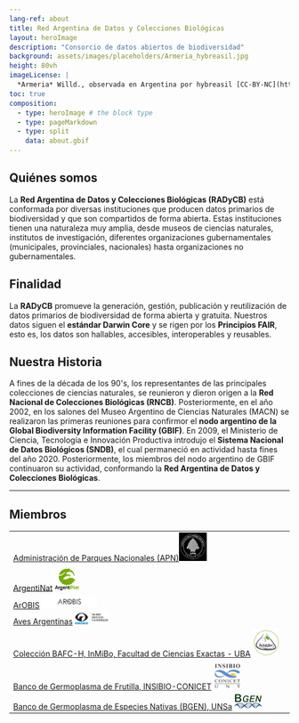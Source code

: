 ```yaml
---
lang-ref: about
title: Red Argentina de Datos y Colecciones Biológicas
layout: heroImage
description: "Consorcio de datos abiertos de biodiversidad"
background: assets/images/placeholders/Armeria_hybreasil.jpg
height: 80vh
imageLicense: |
  *Armeria* Willd., observada en Argentina por hybreasil [CC-BY-NC](http://creativecommons.org/licenses/by-nc/4.0/) via [ArgentiNat](https://www.argentinat.org/observations/192394172)
toc: true
composition:
  - type: heroImage # the block type
  - type: pageMarkdown
  - type: split
    data: about.gbif
---
```


## Quiénes somos
La **Red Argentina de Datos y Colecciones Biológicas (RADyCB)** está conformada por diversas instituciones que producen datos primarios de biodiversidad y que son compartidos de forma abierta. Estas instituciones tienen una naturaleza muy amplia, desde museos de ciencias naturales, institutos de investigación, diferentes organizaciones gubernamentales (municipales, provinciales, nacionales) hasta organizaciones no gubernamentales.

## Finalidad 
La **RADyCB** promueve la generación, gestión, publicación y reutilización de datos primarios de biodiversidad de forma abierta y gratuita.
Nuestros datos siguen el **estándar Darwin Core** y se rigen por los **Principios FAIR**, esto es, los datos son hallables, accesibles, interoperables y reusables.


## Nuestra Historia
A fines de la década de los 90's, los representantes de las principales colecciones de ciencias naturales, se reunieron y dieron origen a la **Red Nacional de Colecciones Biológicas (RNCB)**. Posteriormente, en el año 2002, en los salones del Museo Argentino de Ciencias Naturales (MACN) se realizaron las primeras reuniones para confirmor el **nodo argentino de la Global Biodiversity Information Facility (GBIF)**. En 2009, el Ministerio de Ciencia, Tecnología e Innovación Productiva introdujo el **Sistema Nacional de Datos Biológicos (SNDB)**, el cual permaneció en actividad hasta fines del año 2020. Posteriormente, los miembros del nodo argentino de GBIF continuaron su actividad, conformando la **Red Argentina de Datos y Colecciones Biológicas**.

---

## Miembros 

<div class="integrantes" style="white-space: nowrap;" markdown="block">

|     |      |
|-----|------|
| [Administración de Parques Nacionales (APN)](https://www.argentina.gob.ar/interior/ambiente/parquesnacionales)<img class="is-rounded" src="/assets/images/placeholders/APN.jpg" width="50"> |
| [ArgentiNat](https://www.argentinat.org)<img class="is-rounded" src="/assets/images/placeholders/ArgentiNat.png" width="50"> |
| [ArOBIS](https://www.arobis.cenpat-conicet.gob.ar/) <img class="is-rounded" src="/assets/images/placeholders/ArOBIS.png" width="100">  |
|[Aves Argentinas](https://www.avesargentinas.org.ar/) <img class="is-rounded" src="/assets/images/placeholders/Aves Argentinas.gif" width="60">  |
| [Colección BAFC-H, InMiBo, Facultad de Ciencias Exactas - UBA](https://fungibafc.exactas.uba.ar/) <img class="is-rounded" src="/assets/images/placeholders/BAFC-H.jpg" width="50">  |
| [Banco de Germoplasma de Frutilla, INSIBIO-CONICET](http://insibio.org.ar/apoyo-a-la-investigacion/banco-de-germoplasma-de-frutilla/) <img class="is-rounded" src="/assets/images/placeholders/BGFrutilla_INSIBIO.png" width="50">  |
| [Banco de Germoplasma de Especies Nativas (BGEN), UNSa](http://ineah.unsa.edu.ar/bgen/) <img class="is-rounded" src="/assets/images/placeholders/BGEN_germoplasma.jpg" width="50">  |





</div>
